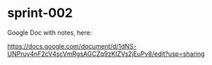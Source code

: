 # sprint-002

Google Doc with notes, here:

https://docs.google.com/document/d/1dNS-UNPruy4nF2cV4scVmRgsAGCZq9zKIZVs2jEuPv8/edit?usp=sharing


